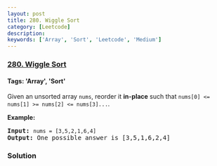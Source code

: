 ```yaml
---
layout: post
title: 280. Wiggle Sort
category: [Leetcode]
description: 
keywords: ['Array', 'Sort', 'Leetcode', 'Medium']
---
```

### [280. Wiggle Sort](https://leetcode.com/problems/wiggle-sort)

#### Tags: 'Array', 'Sort'

<div class="content__u3I1 question-content__JfgR"><div><p>Given an unsorted array <code>nums</code>, reorder it <b>in-place</b> such that <code>nums[0] &lt;= nums[1] &gt;= nums[2] &lt;= nums[3]...</code>.</p>
<p><b>Example:</b></p>
<pre><b>Input:</b> <code>nums = [3,5,2,1,6,4]</code>
<b>Output:</b> One possible answer is [3,5,1,6,2,4]</pre>
</div></div>

### Solution
